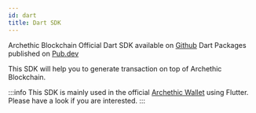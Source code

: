```yaml
---
id: dart
title: Dart SDK
---
```


Archethic Blockchain Official Dart SDK available on [Github](https://github.com/archethic-foundation/libdart)
Dart Packages published on [Pub.dev](https://pub.dev/packages/archethic_lib_dart)

This SDK will help you to generate transaction on top of Archethic Blockchain.

:::info
This SDK is mainly used in the official [Archethic Wallet](https://github.com/archethic-foundation/archethic_wallet) using Flutter. Please have a look if you are interested.
:::

